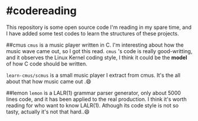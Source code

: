 #codereading
===========
This repository is some open source code I'm reading in my spare time, and I have added some test codes to learn the structures of these projects.

##cmus
`cmus` is a music player written in C. I'm interesting about how the music wave came out, so I got this read. 
`cmus` 's code is really good-writting, and it observes the Linux Kernel coding style, 
    I think it could be the **model** of how C code should be written.
    
`learn-cmus/scmus` is a small music player I extract from cmus. It's the all about that how music came out .:smile:

##lemon
`lemon` is a LALR(1) grammar parser generator, only about 5000 lines code, and it has been applied to the real production.
I think it's worth reading for who want to know LALR(1). Athough its code style is not so tasty, actually it's not that hard..:smile:

